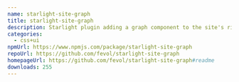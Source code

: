 ```yaml
---
name: starlight-site-graph
title: starlight-site-graph
description: Starlight plugin adding a graph component to the site's right-sidebar
categories:
  - css+ui
npmUrl: https://www.npmjs.com/package/starlight-site-graph
repoUrl: https://github.com/fevol/starlight-site-graph
homepageUrl: https://github.com/fevol/starlight-site-graph#readme
downloads: 255
---
```

